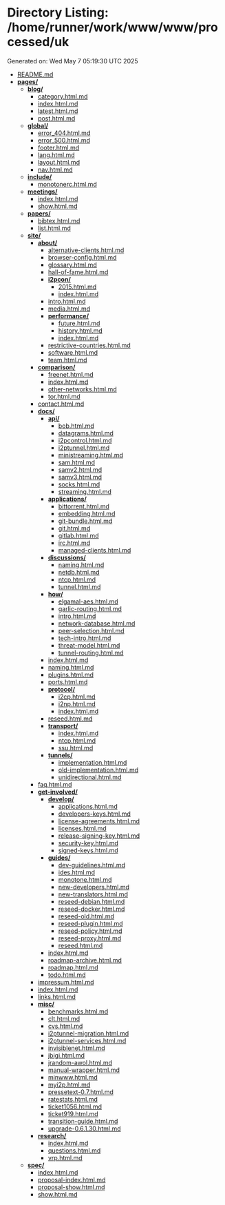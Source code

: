 # Directory Listing: /home/runner/work/www/www/processed/uk
Generated on: Wed May  7 05:19:30 UTC 2025

- [README.md](README.md)
- **[pages/](pages/)**
  - **[blog/](pages/blog/)**
    - [category.html.md](pages/blog/category.html.md)
    - [index.html.md](pages/blog/index.html.md)
    - [latest.html.md](pages/blog/latest.html.md)
    - [post.html.md](pages/blog/post.html.md)
  - **[global/](pages/global/)**
    - [error_404.html.md](pages/global/error_404.html.md)
    - [error_500.html.md](pages/global/error_500.html.md)
    - [footer.html.md](pages/global/footer.html.md)
    - [lang.html.md](pages/global/lang.html.md)
    - [layout.html.md](pages/global/layout.html.md)
    - [nav.html.md](pages/global/nav.html.md)
  - **[include/](pages/include/)**
    - [monotonerc.html.md](pages/include/monotonerc.html.md)
  - **[meetings/](pages/meetings/)**
    - [index.html.md](pages/meetings/index.html.md)
    - [show.html.md](pages/meetings/show.html.md)
  - **[papers/](pages/papers/)**
    - [bibtex.html.md](pages/papers/bibtex.html.md)
    - [list.html.md](pages/papers/list.html.md)
  - **[site/](pages/site/)**
    - **[about/](pages/site/about/)**
      - [alternative-clients.html.md](pages/site/about/alternative-clients.html.md)
      - [browser-config.html.md](pages/site/about/browser-config.html.md)
      - [glossary.html.md](pages/site/about/glossary.html.md)
      - [hall-of-fame.html.md](pages/site/about/hall-of-fame.html.md)
      - **[i2pcon/](pages/site/about/i2pcon/)**
        - [2015.html.md](pages/site/about/i2pcon/2015.html.md)
        - [index.html.md](pages/site/about/i2pcon/index.html.md)
      - [intro.html.md](pages/site/about/intro.html.md)
      - [media.html.md](pages/site/about/media.html.md)
      - **[performance/](pages/site/about/performance/)**
        - [future.html.md](pages/site/about/performance/future.html.md)
        - [history.html.md](pages/site/about/performance/history.html.md)
        - [index.html.md](pages/site/about/performance/index.html.md)
      - [restrictive-countries.html.md](pages/site/about/restrictive-countries.html.md)
      - [software.html.md](pages/site/about/software.html.md)
      - [team.html.md](pages/site/about/team.html.md)
    - **[comparison/](pages/site/comparison/)**
      - [freenet.html.md](pages/site/comparison/freenet.html.md)
      - [index.html.md](pages/site/comparison/index.html.md)
      - [other-networks.html.md](pages/site/comparison/other-networks.html.md)
      - [tor.html.md](pages/site/comparison/tor.html.md)
    - [contact.html.md](pages/site/contact.html.md)
    - **[docs/](pages/site/docs/)**
      - **[api/](pages/site/docs/api/)**
        - [bob.html.md](pages/site/docs/api/bob.html.md)
        - [datagrams.html.md](pages/site/docs/api/datagrams.html.md)
        - [i2pcontrol.html.md](pages/site/docs/api/i2pcontrol.html.md)
        - [i2ptunnel.html.md](pages/site/docs/api/i2ptunnel.html.md)
        - [ministreaming.html.md](pages/site/docs/api/ministreaming.html.md)
        - [sam.html.md](pages/site/docs/api/sam.html.md)
        - [samv2.html.md](pages/site/docs/api/samv2.html.md)
        - [samv3.html.md](pages/site/docs/api/samv3.html.md)
        - [socks.html.md](pages/site/docs/api/socks.html.md)
        - [streaming.html.md](pages/site/docs/api/streaming.html.md)
      - **[applications/](pages/site/docs/applications/)**
        - [bittorrent.html.md](pages/site/docs/applications/bittorrent.html.md)
        - [embedding.html.md](pages/site/docs/applications/embedding.html.md)
        - [git-bundle.html.md](pages/site/docs/applications/git-bundle.html.md)
        - [git.html.md](pages/site/docs/applications/git.html.md)
        - [gitlab.html.md](pages/site/docs/applications/gitlab.html.md)
        - [irc.html.md](pages/site/docs/applications/irc.html.md)
        - [managed-clients.html.md](pages/site/docs/applications/managed-clients.html.md)
      - **[discussions/](pages/site/docs/discussions/)**
        - [naming.html.md](pages/site/docs/discussions/naming.html.md)
        - [netdb.html.md](pages/site/docs/discussions/netdb.html.md)
        - [ntcp.html.md](pages/site/docs/discussions/ntcp.html.md)
        - [tunnel.html.md](pages/site/docs/discussions/tunnel.html.md)
      - **[how/](pages/site/docs/how/)**
        - [elgamal-aes.html.md](pages/site/docs/how/elgamal-aes.html.md)
        - [garlic-routing.html.md](pages/site/docs/how/garlic-routing.html.md)
        - [intro.html.md](pages/site/docs/how/intro.html.md)
        - [network-database.html.md](pages/site/docs/how/network-database.html.md)
        - [peer-selection.html.md](pages/site/docs/how/peer-selection.html.md)
        - [tech-intro.html.md](pages/site/docs/how/tech-intro.html.md)
        - [threat-model.html.md](pages/site/docs/how/threat-model.html.md)
        - [tunnel-routing.html.md](pages/site/docs/how/tunnel-routing.html.md)
      - [index.html.md](pages/site/docs/index.html.md)
      - [naming.html.md](pages/site/docs/naming.html.md)
      - [plugins.html.md](pages/site/docs/plugins.html.md)
      - [ports.html.md](pages/site/docs/ports.html.md)
      - **[protocol/](pages/site/docs/protocol/)**
        - [i2cp.html.md](pages/site/docs/protocol/i2cp.html.md)
        - [i2np.html.md](pages/site/docs/protocol/i2np.html.md)
        - [index.html.md](pages/site/docs/protocol/index.html.md)
      - [reseed.html.md](pages/site/docs/reseed.html.md)
      - **[transport/](pages/site/docs/transport/)**
        - [index.html.md](pages/site/docs/transport/index.html.md)
        - [ntcp.html.md](pages/site/docs/transport/ntcp.html.md)
        - [ssu.html.md](pages/site/docs/transport/ssu.html.md)
      - **[tunnels/](pages/site/docs/tunnels/)**
        - [implementation.html.md](pages/site/docs/tunnels/implementation.html.md)
        - [old-implementation.html.md](pages/site/docs/tunnels/old-implementation.html.md)
        - [unidirectional.html.md](pages/site/docs/tunnels/unidirectional.html.md)
    - [faq.html.md](pages/site/faq.html.md)
    - **[get-involved/](pages/site/get-involved/)**
      - **[develop/](pages/site/get-involved/develop/)**
        - [applications.html.md](pages/site/get-involved/develop/applications.html.md)
        - [developers-keys.html.md](pages/site/get-involved/develop/developers-keys.html.md)
        - [license-agreements.html.md](pages/site/get-involved/develop/license-agreements.html.md)
        - [licenses.html.md](pages/site/get-involved/develop/licenses.html.md)
        - [release-signing-key.html.md](pages/site/get-involved/develop/release-signing-key.html.md)
        - [security-key.html.md](pages/site/get-involved/develop/security-key.html.md)
        - [signed-keys.html.md](pages/site/get-involved/develop/signed-keys.html.md)
      - **[guides/](pages/site/get-involved/guides/)**
        - [dev-guidelines.html.md](pages/site/get-involved/guides/dev-guidelines.html.md)
        - [ides.html.md](pages/site/get-involved/guides/ides.html.md)
        - [monotone.html.md](pages/site/get-involved/guides/monotone.html.md)
        - [new-developers.html.md](pages/site/get-involved/guides/new-developers.html.md)
        - [new-translators.html.md](pages/site/get-involved/guides/new-translators.html.md)
        - [reseed-debian.html.md](pages/site/get-involved/guides/reseed-debian.html.md)
        - [reseed-docker.html.md](pages/site/get-involved/guides/reseed-docker.html.md)
        - [reseed-old.html.md](pages/site/get-involved/guides/reseed-old.html.md)
        - [reseed-plugin.html.md](pages/site/get-involved/guides/reseed-plugin.html.md)
        - [reseed-policy.html.md](pages/site/get-involved/guides/reseed-policy.html.md)
        - [reseed-proxy.html.md](pages/site/get-involved/guides/reseed-proxy.html.md)
        - [reseed.html.md](pages/site/get-involved/guides/reseed.html.md)
      - [index.html.md](pages/site/get-involved/index.html.md)
      - [roadmap-archive.html.md](pages/site/get-involved/roadmap-archive.html.md)
      - [roadmap.html.md](pages/site/get-involved/roadmap.html.md)
      - [todo.html.md](pages/site/get-involved/todo.html.md)
    - [impressum.html.md](pages/site/impressum.html.md)
    - [index.html.md](pages/site/index.html.md)
    - [links.html.md](pages/site/links.html.md)
    - **[misc/](pages/site/misc/)**
      - [benchmarks.html.md](pages/site/misc/benchmarks.html.md)
      - [clt.html.md](pages/site/misc/clt.html.md)
      - [cvs.html.md](pages/site/misc/cvs.html.md)
      - [i2ptunnel-migration.html.md](pages/site/misc/i2ptunnel-migration.html.md)
      - [i2ptunnel-services.html.md](pages/site/misc/i2ptunnel-services.html.md)
      - [invisiblenet.html.md](pages/site/misc/invisiblenet.html.md)
      - [jbigi.html.md](pages/site/misc/jbigi.html.md)
      - [jrandom-awol.html.md](pages/site/misc/jrandom-awol.html.md)
      - [manual-wrapper.html.md](pages/site/misc/manual-wrapper.html.md)
      - [minwww.html.md](pages/site/misc/minwww.html.md)
      - [myi2p.html.md](pages/site/misc/myi2p.html.md)
      - [pressetext-0.7.html.md](pages/site/misc/pressetext-0.7.html.md)
      - [ratestats.html.md](pages/site/misc/ratestats.html.md)
      - [ticket1056.html.md](pages/site/misc/ticket1056.html.md)
      - [ticket919.html.md](pages/site/misc/ticket919.html.md)
      - [transition-guide.html.md](pages/site/misc/transition-guide.html.md)
      - [upgrade-0.6.1.30.html.md](pages/site/misc/upgrade-0.6.1.30.html.md)
    - **[research/](pages/site/research/)**
      - [index.html.md](pages/site/research/index.html.md)
      - [questions.html.md](pages/site/research/questions.html.md)
      - [vrp.html.md](pages/site/research/vrp.html.md)
  - **[spec/](pages/spec/)**
    - [index.html.md](pages/spec/index.html.md)
    - [proposal-index.html.md](pages/spec/proposal-index.html.md)
    - [proposal-show.html.md](pages/spec/proposal-show.html.md)
    - [show.html.md](pages/spec/show.html.md)
